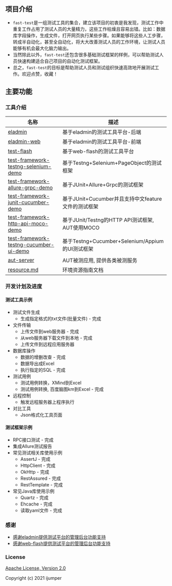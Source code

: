 ## 项目介绍
- `fast-test`是一组测试工具的集合，建立该项目的初衷是我发现，测试工作中重复工作占用了测试人员的大量精力，这些工作枯燥且容易出错。比如：数据库字段操作，生成文件，打开网页执行某些步骤。如果能够将这些人工步骤，转成半自动化，甚至全自动化，将大大改善测试人员的工作环境，让测试人员能够有机会最大化脑力输出。  
- 当然除此以外，`fast-test`还包含很多基础测试框架的样例，可以帮助测试人员快速构建适合自己项目的自动化测试框架。  
- 总之，`fast-test`的目标是帮助测试人员和测试组织快速高效地开展测试工作。欢迎点赞，收藏！

## 主要功能
### 工具介绍
| 名称                                                  | 描述                                                  |
| ------------------------------------------------------------ | ------------------------------------------------------------ |
| [eladmin](./eladmin)                         | 基于eladmin的测试工具平台-后端                                |
| [eladmin-web](./eladmin-web)                         | 基于eladmin的测试工具平台-前端                                |
| [test-flash](./test-flash)                         | 基于web-flash的测试工具平台                                |
| [test-framework-testng-selenium-demo](./test-framework-testng-selenium-demo)       | 基于Testng+Selenium+PageObject的测试框架                             |
| [test-framework-allure-grpc-demo](./test-framework-allure-grpc-demo)       | 基于JUnit+Allure+Grpc的测试框架                             |
| [test-framework-junit-cucumber-demo](./test-framework-junit-cucumber-demo)       | 基于JUnit+Cucumber并且支持中文feature文件的测试框架                             |
| [test-framework-http-api-moco-demo](./test-framework-http-api-moco-demo)       | 基于JUnit/Testng的HTTP API测试框架, AUT使用MOCO                             |
| [test-framework-testng-cucumber-ui-demo](./test-framework-testng-cucumber-ui-demo)       | 基于Testng+Cucumber+Selenium/Appium的UI测试框架                             |
| [aut-server](./aut-server)                         | AUT被测应用, 提供各类被测服务                                |
| [resource.md](./resource.md)                         | 环境资源指南文档                              |

### 开发计划及进度

#### 测试工具示例
- 测试文件生成
    - 生成指定格式的txt文件(批量文件) - 完成
- 文件传输
    - 上传文件到web服务器 - 完成
    - 从web服务器下载文件到本地 - 完成
    - 上传文件到远程应用服务器
- 数据库操作
    - 数据的增删改查 - 完成
    - 数据导出成Excel
    - 执行指定的SQL - 完成
- 测试用例
    - 测试用例转换，XMind到Excel 
    - 测试用例转换, 百度脑图km到Excel - 完成
- 远程控制
    - 触发远程服务器上程序执行
- 对比工具
    - Json格式化工具页面

#### 测试框架示例
- RPC接口测试 - 完成
- 集成Allure测试报告
- 常见测试相关库使用示例
  - AssertJ - 完成
  - HttpClient - 完成
  - OkHttp - 完成
  - RestAssured - 完成
  - RestTemplate - 完成
- 常见Java库使用示例
  - Quartz - 完成
  - Ehcache - 完成
  - 读取yaml文件 - 完成

### 感谢
- [感谢eladmin提供测试平台的管理后台功能支持](https://github.com/elunez/eladmin)
- [感谢web-flash提供测试平台的管理后台功能支持](https://github.com/enilu/web-flash)

### License
[Apache License, Version 2.0](https://opensource.org/licenses/Apache-2.0)

Copyright (c) 2021 ijumper